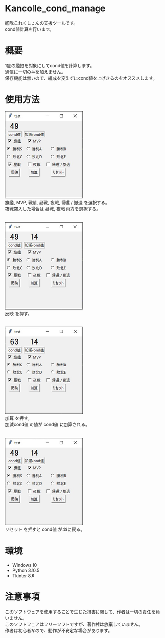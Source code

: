 # Kancolle_cond_manage
艦隊これくしょんの支援ツールです。<br>
cond値計算を行います。

# 概要
1隻の艦娘を対象にしてcond値を計算します。<br>
通信に一切の手を加えません。<br>
保存機能は無いので、編成を変えずにcond値を上げきるのをオススメします。

# 使用方法
![](/images/1.jpg)<br>
旗艦, MVP, 戦績, 昼戦, 夜戦, 帰還 / 撤退 を選択する。<br>
夜戦突入した場合は 昼戦, 夜戦 両方を選択する。<br>
<br>
<br>
![](/images/2.jpg)<br>
反映 を押す。<br>
<br>
<br>
![](/images/3.jpg)<br>
加算 を押す。<br>
加減cond値 の値が cond値 に加算される。<br>
<br>
<br>
![](/images/4.jpg)<br>
リセット を押すと cond値 が49に戻る。

# 環境
- Windows 10
- Python 3.10.5
- Tkinter 8.6

# 注意事項
このソフトウェアを使用することで生じた損害に関して、作者は一切の責任を負いません。<br>
このソフトフェアはフリーソフトですが、著作権は放棄していません。<br>
作者は初心者なので、動作が不安定な場合があります。